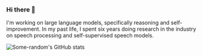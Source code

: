 ### Hi there 👋

I'm working on large language models, specifically reasoning and self-improvement. In my past life, I spent six years doing research in the industry on speech processing and self-supervised speech models.

![Some-random's GitHub stats](https://github-readme-stats.vercel.app/api?username=Some-random&theme=transparent&show_icons=true&hide=stars&include_all_commits=true&disable_animations=True)
